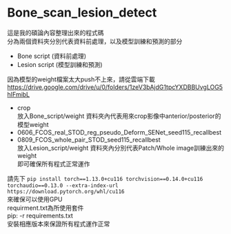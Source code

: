 # Bone_scan_lesion_detect

這是我的碩論內容整理出來的程式碼  
分為兩個資料夾分別代表資料前處理，以及模型訓練和預測的部分  
  
* Bone script (資料前處理)  
* Lesion script (模型訓練和預測)  
  
因為模型的weight檔案太大push不上來，請從雲端下載  
<https://drive.google.com/drive/u/0/folders/1zeV3bAjdG1tpcYXDBBUvgLOG5hIFmibL>  
* crop  
  放入Bone_script/weight 資料夾內代表用來crop影像中anterior/posterior的模型weight   
* 0606_FCOS_real_STOD_reg_pseudo_Deform_SENet_seed115_recallbest
* 0809_FCOS_whole_pair_STOD_seed115_recallbest  
放入Lesion_script/weight 資料夾內分別代表Patch/Whole image訓練出來的weight  
即可確保所有程式正常運作  

請先下
`pip install torch==1.13.0+cu116 torchvision==0.14.0+cu116 torchaudio==0.13.0 --extra-index-url https://download.pytorch.org/whl/cu116`  
來確保可以使用GPU  
requirment.txt為所使用套件  
pip: -r requirements.txt  
安裝相應版本來保證所有程式運作正常  
